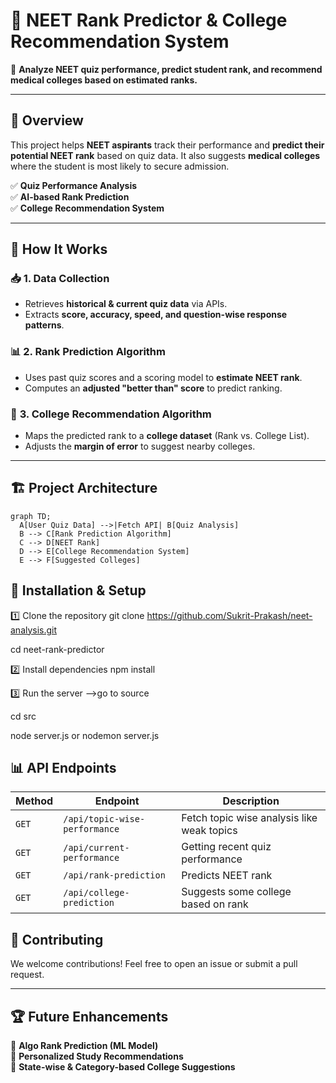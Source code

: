 # 🎯 NEET Rank Predictor & College Recommendation System  

🚀 **Analyze NEET quiz performance, predict student rank, and recommend medical colleges based on estimated ranks.**  

---

## 📌 **Overview**  
This project helps **NEET aspirants** track their performance and **predict their potential NEET rank** based on quiz data. It also suggests **medical colleges** where the student is most likely to secure admission.  

✅ **Quiz Performance Analysis**  
✅ **AI-based Rank Prediction**  
✅ **College Recommendation System**  

---

## 🔢 **How It Works**  

### 📥 **1. Data Collection**  
- Retrieves **historical & current quiz data** via APIs.  
- Extracts **score, accuracy, speed, and question-wise response patterns**.  

### 📊 **2. Rank Prediction Algorithm**  
- Uses past quiz scores and a scoring model to **estimate NEET rank**.  
- Computes an **adjusted "better than" score** to predict ranking.  

### 🏫 **3. College Recommendation Algorithm**  
- Maps the predicted rank to a **college dataset** (Rank vs. College List).  
- Adjusts the **margin of error** to suggest nearby colleges.  

---

## 🏗 **Project Architecture**  

```mermaid
graph TD;
  A[User Quiz Data] -->|Fetch API| B[Quiz Analysis]
  B --> C[Rank Prediction Algorithm]
  C --> D[NEET Rank]
  D --> E[College Recommendation System]
  E --> F[Suggested Colleges]

```
## 📜 Installation & Setup

1️⃣ Clone the repository
git clone https://github.com/Sukrit-Prakash/neet-analysis.git

cd neet-rank-predictor

2️⃣ Install dependencies
npm install

3️⃣ Run the server
-->go to source

cd src

node server.js  or nodemon server.js


## 📊 API Endpoints

| **Method** | **Endpoint** | **Description** |
|------------|------------|-----------------|
| `GET`  | `/api/topic-wise-performance`  | Fetch topic wise analysis like weak topics |
| `GET`  | `/api/current-performance`  | Getting recent quiz performance |
| `GET` | `/api/rank-prediction`  | Predicts NEET rank |
| `GET` | `/api/college-prediction`  | Suggests some college based on rank |


## 🤝 Contributing
We welcome contributions! Feel free to open an issue or submit a pull request.


---

## 🏆 Future Enhancements

🔹 **Algo Rank Prediction (ML Model)**  
🔹 **Personalized Study Recommendations**  
🔹 **State-wise & Category-based College Suggestions**  

